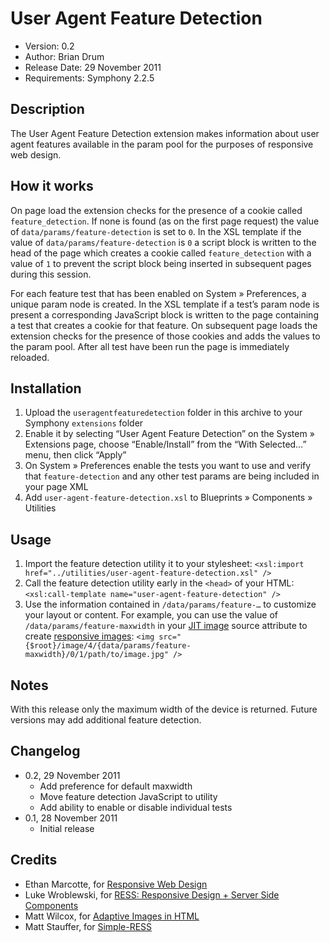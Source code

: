 # User Agent Feature Detection

* Version: 0.2
* Author: Brian Drum
* Release Date: 29 November 2011
* Requirements: Symphony 2.2.5

## Description

The User Agent Feature Detection extension makes information about user agent features available in the param pool for the purposes of responsive web design.

## How it works

On page load the extension checks for the presence of a cookie called `feature_detection`. If none is found (as on the first page request) the value of `data/params/feature-detection` is set to `0`. In the XSL template if the value of `data/params/feature-detection` is `0` a script block is written to the head of the page which creates a cookie called `feature_detection` with a value of `1` to prevent the script block being inserted in subsequent pages during this session.

For each feature test that has been enabled on System » Preferences, a unique param node is created. In the XSL template if a test’s param node is present a corresponding JavaScript block is written to the page containing a test that creates a cookie for that feature. On subsequent page loads the extension checks for the presence of those cookies and adds the values to the param pool. After all test have been run the page is immediately reloaded.

## Installation

1. Upload the `useragentfeaturedetection` folder in this archive to your Symphony `extensions` folder
2. Enable it by selecting “User Agent Feature Detection” on the System » Extensions page, choose “Enable/Install” from the “With Selected…” menu, then click “Apply”
3. On System » Preferences enable the tests you want to use and verify that `feature-detection` and any other test params are being included in your page XML
4. Add `user-agent-feature-detection.xsl` to Blueprints » Components » Utilities

## Usage

1. Import the feature detection utility it to your stylesheet: `<xsl:import href="../utilities/user-agent-feature-detection.xsl" />`
2. Call the feature detection utility early in the `<head>` of your HTML: `<xsl:call-template name="user-agent-feature-detection" />`
3. Use the information contained in `/data/params/feature-…` to customize your layout or content. For example, you can use the value of `/data/params/feature-maxwidth` in your [JIT image](http://symphony-cms.com/learn/concepts/view/jit-image-manipulation/) source attribute to create [responsive images](http://unstoppablerobotninja.com/entry/responsive-images/): `<img src="{$root}/image/4/{data/params/feature-maxwidth}/0/1/path/to/image.jpg" />`

## Notes

With this release only the maximum width of the device is returned. Future versions may add additional feature detection.

## Changelog

* 0.2, 29 November 2011
	* Add preference for default maxwidth
	* Move feature detection JavaScript to utility
	* Add ability to enable or disable individual tests
* 0.1, 28 November 2011
	* Initial release

## Credits

* Ethan Marcotte, for [Responsive Web Design](http://www.alistapart.com/articles/responsive-web-design/)
* Luke Wroblewski, for [RESS: Responsive Design + Server Side Components](http://www.lukew.com/ff/entry.asp?1392)
* Matt Wilcox, for [Adaptive Images in HTML](http://adaptive-images.com/)
* Matt Stauffer, for [Simple-RESS](https://github.com/jiolasa/Simple-RESS)
